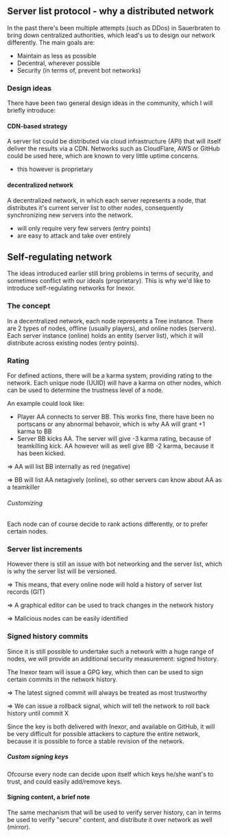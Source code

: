 ## Server list protocol - why a distributed network

In the past there's been multiple attempts (such as DDos) in Sauerbraten to bring down centralized authorities, which lead's us to design our network differently.
The main goals are:

- Maintain as less as possible
- Decentral, wherever possible
- Security (in terms of, prevent bot networks)

### Design ideas

There have been two general design ideas in the community, which I will briefly introduce:

#### CDN-based strategy
A server list could be distributed via cloud infrastructure (API) that will itself deliver the results via a CDN.
Networks such as CloudFlare, AWS or GitHub could be used here, which are known to very little uptime concerns.

- this however is proprietary

#### decentralized network
A decentralized network, in which each server represents a node, that distributes it's current server list to other nodes, consequently synchronizing new servers into the network.

- will only require very few servers (entry points)
- are easy to attack and take over entirely

## Self-regulating network

The ideas introduced earlier still bring problems in terms of security, and sometimes conflict with our ideals (proprietary).
This is why we'd like to introduce self-regulating networks for Inexor.

### The concept

In a decentralized network, each node represents a Tree instance.
There are 2 types of nodes, offline (usually players), and online nodes (servers).
Each server instance (online) holds an entity (server list), which it will distribute across existing nodes (entry points).

### Rating
For defined actions, there will be a karma system, providing rating to the network.
Each unique node (UUID) will have a karma on other nodes, which can be used to determine the trustness level of a node.

An example could look like:

- Player AA connects to server BB. This works fine, there have been no portscans or any abnormal behavoir, which is why AA will grant +1 karma to BB
- Server BB kicks AA. The server will give -3 karma rating, because of teamkilling kick. AA however will as well give BB -2 karma, because it has been kicked.

=> AA will list BB internally as red (negative)

=> BB will list AA netagively (online), so other servers can know about AA as a teamkiller

###### Customizing
Each node can of course decide to rank actions differently, or to prefer certain nodes.

### Server list increments

However there is still an issue with bot networking and the server list, which is why the server list will be versioned.

=> This means, that every online node will hold a history of server list records (GIT)

=> A graphical editor can be used to track changes in the network history

=> Malicious nodes can be easily identified

### Signed history commits
Since it is still possible to undertake such a network with a huge range of nodes, we will provide an additional security measurement: signed history.

The Inexor team will issue a GPG key, which then can be used to sign certain commits in the network history.

=> The latest signed commit will always be treated as most trustworthy

=> We can issue a rollback signal, which will tell the network to roll back history until commit X

Since the key is both delivered with Inexor, and available on GitHub, it will be very difficult for possible attackers to capture the entire network, because it is possible to force a stable revision of the network.

##### Custom signing keys
Ofcourse every node can decide upon itself which keys he/she want's to trust, and could easily add/remove keys.

#### Signing content, a brief note
The same mechanism that will be used to verify server history, can in terms be used to verify "secure" content, and distribute it over network as well (mirror).
